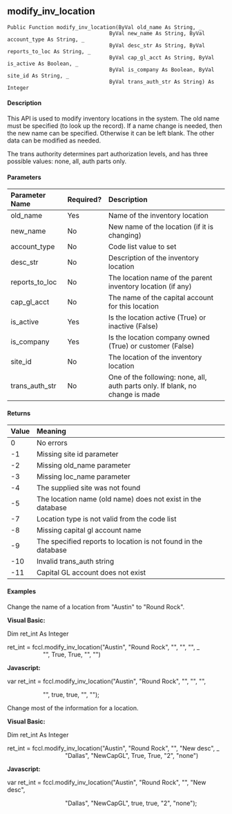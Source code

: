 modify_inv_location
---------------------

```
Public Function modify_inv_location(ByVal old_name As String, _
                                 ByVal new_name As String, ByVal account_type As String, _
                                 ByVal desc_str As String, ByVal reports_to_loc As String, _
                                 ByVal cap_gl_acct As String, ByVal is_active As Boolean, _
                                 ByVal is_company As Boolean, ByVal site_id As String, _
                                 ByVal trans_auth_str As String) As Integer
```

#### Description

This API is used to modify inventory locations in the system. The old name must be specified (to look up the record). If a name change is needed, then the new name can be specified. Otherwise it can be left blank. The other data can be modified as needed.

The trans authority determines part authorization levels, and has three possible values: none, all, auth parts only.

#### Parameters

| Parameter Name | Required? | Description |
|:--- |:--- |:--- |
| old_name | Yes | Name of the inventory location |
| new_name | No | New name of the location (if it is changing) |
| account_type | No | Code list value to set |
| desc_str | No | Description of the inventory location |
| reports_to_loc | No | The location name of the parent inventory location (if any) |
| cap_gl_acct | No | The name of the capital account for this location |
| is_active | Yes | Is the location active (True) or inactive (False) |
| is_company | Yes | Is the location company owned (True) or customer (False) |
| site_id | No | The location of the inventory location |
| trans_auth_str | No | One of the following: none, all, auth parts only. If blank, no change is made |

#### Returns

| Value | Meaning |
|:--- |:--- |
| 0 | No errors |
| -1 | Missing site id parameter |
| -2 | Missing old_name parameter |
| -3 | Missing loc_name parameter |
| -4 | The supplied site was not found |
| -5 | The location name (old name) does not exist in the database |
| -7 | Location type is not valid from the code list |
| -8 | Missing capital gl account name |
| -9 | The specified reports to location is not found in the database |
| -10 | Invalid trans_auth string |
| -11 | Capital GL account does not exist |

#### Examples

Change the name of a location from "Austin" to "Round Rock".

**Visual Basic:**

Dim ret_int As Integer

ret_int = fccl.modify_inv_location("Austin", "Round Rock", "", "", "", _
                     "", True, True, "", "")

**Javascript:**

var ret_int = fccl.modify_inv_location("Austin", "Round Rock", "", "", "",

                     "", true, true, "", "");

 Change most of the information for a location.

**Visual Basic:**

Dim ret_int As Integer

ret_int = fccl.modify_inv_location("Austin", "Round Rock", "", "New desc", _
                                  "Dallas", "NewCapGL", True, True, "2", "none")

**Javascript:**

var ret_int = fccl.modify_inv_location("Austin", "Round Rock", "", "New desc",

                                  "Dallas", "NewCapGL", true, true, "2", "none");